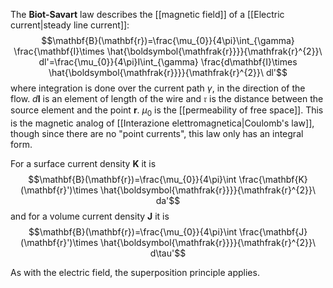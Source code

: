 The **Biot-Savart** law describes the [[magnetic field]] of a [[Electric current|steady line current]]:
$$\mathbf{B}(\mathbf{r})=\frac{\mu_{0}}{4\pi}\int_{\gamma} \frac{\mathbf{I}\times \hat{\boldsymbol{\mathfrak{r}}}}{\mathfrak{r}^{2}}\ dl'=\frac{\mu_{0}}{4\pi}I\int_{\gamma} \frac{d\mathbf{I}\times \hat{\boldsymbol{\mathfrak{r}}}}{\mathfrak{r}^{2}}\ dl'$$
where integration is done over the current path $\gamma$, in the direction of the flow. $d\mathbf{I}$ is an element of length of the wire and $\boldsymbol{\mathfrak{r}}$ is the distance between the source element and the point $\mathbf{r}$. $\mu_{0}$ is the [[permeability of free space]]. This is the magnetic analog of [[Interazione elettromagnetica|Coulomb's law]], though since there are no "point currents", this law only has an integral form.

For a surface current density $\mathbf{K}$ it is
$$\mathbf{B}(\mathbf{r})=\frac{\mu_{0}}{4\pi}\int \frac{\mathbf{K}(\mathbf{r}')\times \hat{\boldsymbol{\mathfrak{r}}}}{\mathfrak{r}^{2}}\ da'$$
and for a volume current density $\mathbf{J}$ it is
$$\mathbf{B}(\mathbf{r})=\frac{\mu_{0}}{4\pi}\int \frac{\mathbf{J}(\mathbf{r}')\times \hat{\boldsymbol{\mathfrak{r}}}}{\mathfrak{r}^{2}}\ d\tau'$$

As with the electric field, the superposition principle applies.